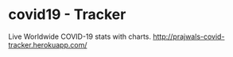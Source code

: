 # covid19 - Tracker
Live Worldwide COVID-19 stats with charts.
http://prajwals-covid-tracker.herokuapp.com/
